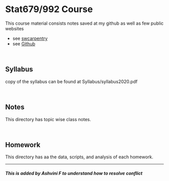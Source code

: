 # Stat679/992 Course

This course material consists notes saved at my github as well as few public websites
- see [swcarpentry](http://swcarpentry.github.io/shell-novice/)
- see [Github](http://cecileane.github.io/computingtools/pages/topics.html)
<p>&nbsp;</p>


## Syllabus
copy of the syllabus can be found at Syllabus/syllabus2020.pdf
<p>&nbsp;</p>



## Notes
This directory has topic wise class notes.
<p>&nbsp;</p>



## Homework
This directory has aa the data, scripts, and analysis of each homework.

---
#### <I> This is added by Ashvini F to understand how to resolve conflict




